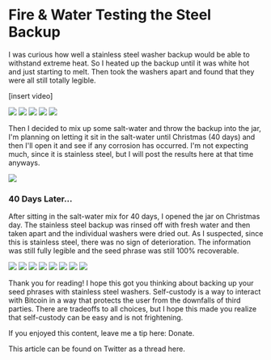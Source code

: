 # Fire & Water Testing the Steel Backup
I was curious how well a stainless steel washer backup would be able to withstand extreme heat. So I heated up the backup until it was white hot and just starting to melt. Then took the washers apart and found that they were all still totally legible. 

[insert video]

![](assets/IMG_4846.JPG)
![](assets/IMG_4849.JPG)
![](assets/IMG_4853.JPG)
![](assets/IMG_4852.JPG)
![](assets/IMG_4851.JPG)

Then I decided to mix up some salt-water and throw the backup into the jar, I'm planning on letting it sit in the salt-water until Christmas (40 days) and then I'll open it and see if any corrosion has occurred. I'm not expecting much, since it is stainless steel, but I will post the results here at that time anyways. 

![](assets/IMG_4856.JPG)

### 40 Days Later...

After sitting in the salt-water mix for 40 days, I opened the jar on Christmas day. The stainless steel backup was rinsed off with fresh water and then taken apart and the individual washers were dried out. As I suspected, since this is stainless steel, there was no sign of deterioration. The information was still fully legible and the seed phrase was still 100% recoverable. 

![](assets/IMG_5071.JPG)
![](assets/IMG_5072.JPG)
![](assets/IMG_E5073.JPG)
![](assets/IMG_5075.JPG)
![](assets/IMG_5074.JPG)
![](assets/Before_1.jpg)
![](assets/AfterTorching_2.jpg)
![](assets/AfterTorchingSaltWater_3.jpg)

Thank you for reading! I hope this got you thinking about backing up your seed phrases with stainless steel washers. Self-custody is a way to interact with Bitcoin in a way that protects the user from the downfalls of third parties. There are tradeoffs to all choices, but I hope this made you realize that self-custody can be easy and is not frightening. 

If you enjoyed this content, leave me a tip here: Donate.

This article can be found on Twitter as a thread here.
